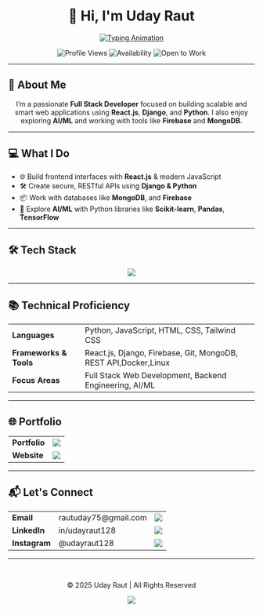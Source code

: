 <div align="center">

  <!-- Permanent Name Header -->
  <h1>👋 Hi, I'm <strong>Uday Raut</strong></h1>

  <!-- Typing Animation for Roles Only -->
  <a href="https://git.io/typing-svg">
    <img src="https://readme-typing-svg.demolab.com?font=Fira+Code&weight=700&size=24&duration=3500&pause=1000&color=22D3EE&background=0D111700&center=true&vCenter=true&width=480&lines=Full+Stack+Web+Developer;React.js+%7C+Django+%7C+Python;MongoDB+%7C+Firebase+%7C+REST+API;AI+%2F+ML+Enthusiast" alt="Typing Animation">
  </a>

  <!-- Badges -->
  <p>
    <img src="https://komarev.com/ghpvc/?username=udayraut128&label=Profile+Views&color=0e75b6&style=flat" alt="Profile Views">
    <img src="https://img.shields.io/badge/Status-Open%20to%20Collaboration-brightgreen" alt="Availability">
    <img src="https://img.shields.io/badge/Open%20to%20Work-Yes-success" alt="Open to Work">
  </p>

</div>

---

## 🎯 About Me
<div align="center">
  <p>I’m a passionate <strong>Full Stack Developer</strong> focused on building scalable and smart web applications using <strong>React.js</strong>, <strong>Django</strong>, and <strong>Python</strong>. I also enjoy exploring <strong>AI/ML</strong> and working with tools like <strong>Firebase</strong> and <strong>MongoDB</strong>.</p>
</div>

---

## 💻 What I Do
<div align="center">
  <ul align="left">
    <li>🌐 Build frontend interfaces with <strong>React.js</strong> & modern JavaScript</li>
    <li>🛠️ Create secure, RESTful APIs using <strong>Django & Python</strong></li>
    <li>📦 Work with databases like <strong>MongoDB</strong>, and <strong>Firebase</strong></li>
    <li>🧠 Explore <strong>AI/ML</strong> with Python libraries like <strong>Scikit-learn</strong>, <strong>Pandas</strong>, <strong>TensorFlow</strong></li>
  </ul>
</div>

---

## 🛠 Tech Stack
<div align="center">
  <img src="https://skillicons.dev/icons?i=react,django,python,mongodb,firebase,js,html,css,git,linux,docker,vscode&perline=6" />
</div>

---

## 📚 Technical Proficiency
<table align="center">
  <tr>
    <td><strong>Languages</strong></td>
    <td>Python, JavaScript, HTML, CSS, Tailwind CSS</td>
  </tr>
  <tr>
    <td><strong>Frameworks & Tools</strong></td>
    <td>React.js, Django, Firebase, Git, MongoDB, REST API,Docker,Linux</td>
  </tr>
  <tr>
    <td><strong>Focus Areas</strong></td>
    <td>Full Stack Web Development, Backend Engineering, AI/ML</td>
  </tr>
</table>

---

## 🌐 Portfolio
<div align="center">
  <table>
    <tr>
      <td><strong>Portfolio</strong></td>
      <td><a href="https://udayraut128.github.io/My-Portfolio/"><img src="https://img.shields.io/badge/View-blue?style=flat-square"></a></td>
    </tr>
    <tr>
      <td><strong>Website</strong></td>
      <td><a href="https://hackerbytez.com"><img src="https://img.shields.io/badge/HackerBytez-Visit-success?style=flat-square"></a></td>
    </tr>
  </table>
</div>

---

## 📬 Let's Connect
<div align="center">
  <table>
    <tr>
      <td><strong>Email</strong></td>
      <td>rautuday75@gmail.com</td>
      <td><a href="mailto:rautuday75@gmail.com"><img src="https://img.shields.io/badge/Email-Send-red?style=flat-square&logo=gmail"></a></td>
    </tr>
    <tr>
      <td><strong>LinkedIn</strong></td>
      <td>in/udayraut128</td>
      <td><a href="https://linkedin.com/in/udayraut128"><img src="https://img.shields.io/badge/LinkedIn-Connect-blue?style=flat-square&logo=linkedin"></a></td>
    </tr>
    <tr>
      <td><strong>Instagram</strong></td>
      <td>@udayraut128</td>
      <td><a href="https://www.instagram.com/udayraut128"><img src="https://img.shields.io/badge/Instagram-Follow-E4405F?style=flat-square&logo=instagram"></a></td>
    </tr>
  </table>
</div>

---

<div align="center">
  <br>
  <p>© 2025 Uday Raut | All Rights Reserved</p>
  <img src="https://capsule-render.vercel.app/api?type=waving&color=gradient&height=60&section=footer">
</div>
